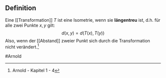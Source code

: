 ## Definition
Eine [[Transformation]] $T$ ist eine Isometrie, wenn sie **längentreu** ist, d.h. für alle zwei Punkte $x, y$ gilt:
$$d(x, y) = d(T(x), T(y))$$ Also, wenn der [[Abstand]] zweier Punkt sich durch die Transformation nicht verändert.[^1]

#Arnold 
[^1]: Arnold - Kapitel 1 - 4